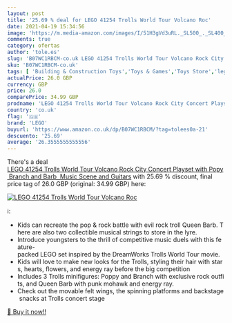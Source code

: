 ```yaml
---
layout: post
title: '25.69 % deal for LEGO 41254 Trolls World Tour Volcano Roc'
date: 2021-04-19 15:34:56
image: 'https://m.media-amazon.com/images/I/51H3gVd3uRL._SL500_._SL400_.jpg'
comments: true
category: ofertas
author: 'tole.es'
slug: 'B07WC1RBCM-co.uk LEGO 41254 Trolls World Tour Volcano Rock City Concert...'
sku: 'B07WC1RBCM-co.uk'
tags: [ 'Building & Construction Toys','Toys & Games','Toys Store','lego', ]
actualPrice: 26.0 GBP
currency: GBP
price: 26.0
comparePrice: 34.99 GBP
prodname: 'LEGO 41254 Trolls World Tour Volcano Rock City Concert Playset with Popy  Branch and Barb  Music Scene and Guitars'
country: 'co.uk'
flag: '🇬🇧'
brand: 'LEGO'
buyurl: 'https://www.amazon.co.uk/dp/B07WC1RBCM/?tag=tolees0a-21'
descuento: '25.69'
average: '26.3555555555556'
---
```


There's a deal [LEGO 41254 Trolls World Tour Volcano Rock City Concert Playset with Popy  Branch and Barb  Music Scene and Guitars](https://www.amazon.co.uk/dp/B07WC1RBCM/?tag=tolees0a-21)  with  25.69 % discount, final price tag of  26.0 GBP (original: 34.99 GBP) here:

[![LEGO 41254 Trolls World Tour Volcano Roc](https://m.media-amazon.com/images/I/51H3gVd3uRL._SL500_._SL400_.jpg)](https://www.amazon.co.uk/dp/B07WC1RBCM/?tag=tolees0a-21)

ℹ️:

- Kids can recreate the pop & rock battle with evil rock troll Queen Barb. There are also two collectible musical strings to store in the lyre.
- Introduce youngsters to the thrill of competitive music duels with this feature-packed LEGO set inspired by the DreamWorks Trolls World Tour movie.
- Kids will love to make new looks for the Trolls, styling their hair with stars, hearts, flowers, and energy ray before the big competition
- Includes 3 Trolls minifigures: Poppy and Branch with exclusive rock outfits, and Queen Barb with punk mohawk and energy ray.
- Check out the movable felt wings, the spinning platforms and backstage snacks at Trolls concert stage

[🛒 Buy it now!!](https://www.amazon.co.uk/dp/B07WC1RBCM/?tag=tolees0a-21)
